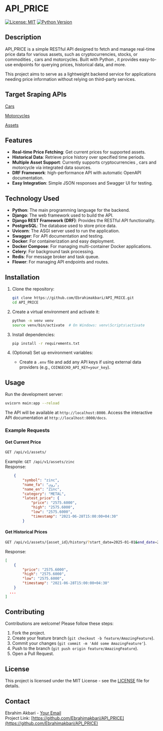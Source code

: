 
# API_PRICE

[![License: MIT](https://img.shields.io/badge/License-MIT-yellow.svg)](https://opensource.org/licenses/MIT)
[![Python Version](https://img.shields.io/badge/python-3.8%2B-blue.svg)](https://www.python.org/downloads/)

## Description

API_PRICE is a simple RESTful API designed to fetch and manage real-time price data for various assets, such as cryptocurrencies, stocks, or commodities , cars and motorcycles. Built with Python , it provides easy-to-use endpoints for querying prices, historical data, and more.

This project aims to serve as a lightweight backend service for applications needing price information without relying on third-party services.

## Target Sraping APIs

[Cars](https://khodro45.com/api/v1/pricing/dailycars/)

[Motorcycles](https://bama.ir/mad/api/price/hierarchy)

[Assets](https://call3.tgju.org/ajax.json)

## Features

- **Real-time Price Fetching**: Get current prices for supported assets.
- **Historical Data**: Retrieve price history over specified time periods.
- **Multiple Asset Support**: Currently supports cryptocurrencies , cars and motorcycle via integrated data sources.
- **DRF Framework**: high-performance API with automatic OpenAPI documentation.
- **Easy Integration**: Simple JSON responses and Swagger UI for testing.

## Technology Used

- **Python**: The main programming language for the backend.
- **Django**: The web framework used to build the API.
- **Django REST Framework (DRF)**: Provides the RESTful API functionality.
- **PostgreSQL**: The database used to store price data.
- **Uvicorn**: The ASGI server used to run the application.
- **Swagger**: For API documentation and testing.
- **Docker**: For containerization and easy deployment.
- **Docker Compose**: For managing multi-container Docker applications.
- **Celery**: For background task processing.
- **Redis**: For message broker and task queue.
- **Flower**: For managing API endpoints and routes.

## Installation

1. Clone the repository:
   ```bash
   git clone https://github.com/Ebrahimakbari/API_PRICE.git
   cd API_PRICE
   ```

2. Create a virtual environment and activate it:
   ```bash
   python -m venv venv
   source venv/bin/activate  # On Windows: venv\Scripts\activate
   ```

3. Install dependencies:
   ```bash
   pip install -r requirements.txt
   ```

4. (Optional) Set up environment variables:
   - Create a `.env` file and add any API keys if using external data providers (e.g., `COINGECKO_API_KEY=your_key`).

## Usage

Run the development server:
```bash
uvicorn main:app --reload
```

The API will be available at `http://localhost:8000`. Access the interactive API documentation at `http://localhost:8000/docs`.

### Example Requests

#### Get Current Price
```bash
GET /api/v1/assets/
```
Example: `GET /api/v1/assets/zinc`  
Response:
```json
    {
        "symbol": "zinc",
        "name_fa": "روی",
        "name_en": "Zinc",
        "category": "METAL",
        "latest_price": {
            "price": "2575.6000",
            "high": "2575.6000",
            "low": "2575.6000",
            "timestamp": "2021-06-28T15:00:00+04:30"
        }
```

#### Get Historical Prices
```bash
GET /api/v1/assets/{asset_id}/history/?start_date=2025-01-01&end_date=2025-09-24
```
Response:
```json
[
    {
        "price": "2575.6000",
        "high": "2575.6000",
        "low": "2575.6000",
        "timestamp": "2021-06-28T15:00:00+04:30"
    }
  ...
]
```


## Contributing

Contributions are welcome! Please follow these steps:

1. Fork the project.
2. Create your feature branch (`git checkout -b feature/AmazingFeature`).
3. Commit your changes (`git commit -m 'Add some AmazingFeature'`).
4. Push to the branch (`git push origin feature/AmazingFeature`).
5. Open a Pull Request.

## License

This project is licensed under the MIT License - see the [LICENSE](LICENSE) file for details.

## Contact

Ebrahim Akbari - [Your Email](mailto:y560mia3@gmail.com)  
Project Link: [https://github.com/Ebrahimakbari/API_PRICE](https://github.com/Ebrahimakbari/API_PRICE)